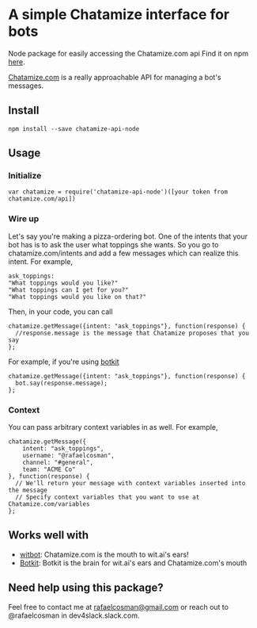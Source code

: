 # A simple Chatamize interface for bots
Node package for easily accessing the Chatamize.com api
Find it on npm [here](https://www.npmjs.com/package/chatamize-api-node).

[Chatamize.com](http://Chatamize.com) is a really approachable API for managing a bot's messages.

## Install

`npm install --save chatamize-api-node`

## Usage

### Initialize

    var chatamize = require('chatamize-api-node')([your token from chatamize.com/api])

### Wire up

Let's say you're making a pizza-ordering bot. One of the intents that your bot has is to ask the user what toppings she wants. So you go to chatamize.com/intents and add a few messages which can realize this intent. For example,

```
ask_toppings:
"What toppings would you like?"
"What toppings can I get for you?"
"What toppings would you like on that?"
```

Then, in your code, you can call

```
chatamize.getMessage({intent: "ask_toppings"}, function(response) {
  //response.message is the message that Chatamize proposes that you say
};
```

For example, if you're using [botkit](https://github.com/howdyai/botkit)

```
chatamize.getMessage({intent: "ask_toppings"}, function(response) {
  bot.say(response.message);
};
```

### Context

You can pass arbitrary context variables in as well. For example,

```
chatamize.getMessage({
    intent: "ask_toppings",
    username: "@rafaelcosman",
    channel: "#general",
    team: "ACME Co"
}, function(response) {
  // We'll return your message with context variables inserted into the message
  // Specify context variables that you want to use at Chatamize.com/variables
};
```

## Works well with

- [witbot](https://www.npmjs.com/package/witbot): Chatamize.com is the mouth to wit.ai's ears!
- [Botkit](https://www.npmjs.com/package/botkit): Botkit is the brain for wit.ai's ears and Chatamize.com's mouth

## Need help using this package?

Feel free to contact me at rafaelcosman@gmail.com or reach out to @rafaelcosman in dev4slack.slack.com.
